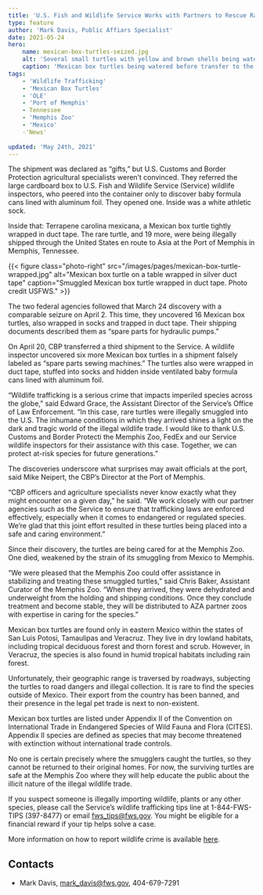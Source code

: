 ```yaml
---
title: 'U.S. Fish and Wildlife Service Works with Partners to Rescue Rare Turtles at Memphis Port of Entry'
type: feature
author: 'Mark Davis, Public Affiars Specialist'
date: 2021-05-24
hero:
    name: mexican-box-turtles-seized.jpg
    alt: 'Several small turtles with yellow and brown shells being watered in a sink'
    caption: 'Mexican box turtles being watered before transfer to the Memphis zoo. Photo credit USFWS.'
tags:
    - 'Wildlife Trafficking'
    - 'Mexican Box Turtles'
    - 'OLE'
    - 'Port of Memphis'
    - Tennessee
    - 'Memphis Zoo'
    - 'Mexico'
    -'News'
   
updated: 'May 24th, 2021'
---
```


The shipment was declared as “gifts,” but U.S. Customs and Border Protection agricultural specialists weren’t convinced. They referred the large cardboard box to U.S. Fish and Wildlife Service (Service) wildlife inspectors, who peered into the container only to discover baby formula cans lined with aluminum foil. They opened one. Inside was a white athletic sock.

Inside that: Terrapene carolina mexicana, a Mexican box turtle tightly wrapped in duct tape. The rare turtle, and 19 more, were being illegally shipped through the United States en route to Asia at the Port of Memphis in Memphis, Tennessee.

{{< figure class="photo-right" src="/images/pages/mexican-box-turtle-wrapped.jpg" alt="Mexican box turtle on a table wrapped in silver duct tape" caption="Smuggled Mexican box turtle wrapped in duct tape. Photo credit USFWS." >}}

The two federal agencies followed that March 24 discovery with a comparable seizure on April 2. This time, they uncovered 16 Mexican box turtles, also wrapped in socks and trapped in duct tape. Their shipping documents described them as “spare parts for hydraulic pumps.”

On April 20, CBP transferred a third shipment to the Service. A wildlife inspector uncovered six more Mexican box turtles in a shipment falsely labeled as “spare parts sewing machines.” The turtles also were wrapped in duct tape, stuffed into socks and hidden inside ventilated baby formula cans lined with aluminum foil.

“Wildlife trafficking is a serious crime that impacts imperiled species across the globe,” said Edward Grace, the Assistant Director of the Service’s Office of Law Enforcement. “In this case, rare turtles were illegally smuggled into the U.S. The inhumane conditions in which they arrived shines a light on the dark and tragic world of the illegal wildlife trade. I would like to thank U.S. Customs and Border Protecti
the Memphis Zoo, FedEx and our Service wildlife inspectors for their assistance with this case. Together, we can protect at-risk species for future generations.”

The discoveries underscore what surprises may await officials at the port, said Mike Neipert, the CBP’s Director at the Port of Memphis.

“CBP officers and agriculture specialists never know exactly what they might encounter on a given day,” he said. “We work closely with our partner agencies such as the Service to ensure that trafficking laws are enforced effectively, especially when it comes to endangered or regulated species. We’re glad that this joint effort resulted in these turtles being placed into a safe and caring environment.”  

Since their discovery, the turtles are being cared for at the Memphis Zoo. One died, weakened by the strain of its smuggling from Mexico to Memphis.

“We were pleased that the Memphis Zoo could offer assistance in stabilizing and treating these smuggled turtles,” said Chris Baker, Assistant Curator of the Memphis Zoo. “When they arrived, they were dehydrated and underweight from the holding and shipping conditions. Once they conclude treatment and become stable, they will be distributed to AZA partner zoos with expertise in caring for the species.”

Mexican box turtles are found only in eastern Mexico within the states of San Luis Potosi, Tamaulipas and Veracruz. They live in dry lowland habitats, including tropical deciduous forest and thorn forest and scrub. However, in Veracruz, the species is also found in humid tropical habitats including rain forest.

Unfortunately, their geographic range is traversed by roadways, subjecting the turtles to road dangers and illegal collection. It is rare to find the species outside of Mexico. Their export from the country has been banned, and their presence in the legal pet trade is next to non-existent.

Mexican box turtles are listed under Appendix II of the Convention on International Trade in Endangered Species of Wild Fauna and Flora (CITES). Appendix II species are defined as species that may become threatened with extinction without international trade controls.

No one is certain precisely where the smugglers caught the turtles, so they cannot be returned to their original homes. For now, the surviving turtles are safe at the Memphis Zoo where they will help educate the public about the illicit nature of the illegal wildlife trade.

If you suspect someone is illegally importing wildlife, plants or any other species, please call the Service’s wildlife trafficking tips line at 1-844-FWS-TIPS (397-8477) or email [fws_tips@fws.gov](mailto:fws_tips@fws.gov). You might be eligible for a financial reward if your tip helps solve a case.

More information on how to report wildlife crime is available [here](https://www.fws.gov/refuges/lawEnforcement/report-wildlife-crimes.php).
## Contacts

- Mark Davis, [mark_davis@fws.gov](mailto:mark_davis@fws.gov), 404-679-7291
